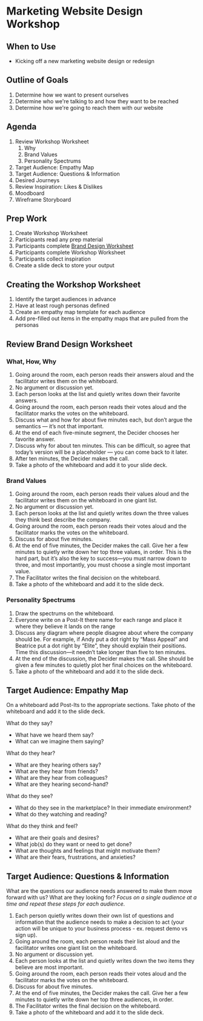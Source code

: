 # Marketing Website Design Workshop

## When to Use
- Kicking off a new marketing website design or redesign

## Outline of Goals
1. Determine how we want to present ourselves
2. Determine who we're talking to and how they want to be reached
3. Determine how we're going to reach them with our website

## Agenda
1. Review Workshop Worksheet
   1. Why
   2. Brand Values
   3. Personality Spectrums
2. Target Audience: Empathy Map
3. Target Audience: Questions & Information
4. Desired Journeys
5. Review Inspiration: Likes & Dislikes
6. Moodboard
7. Wireframe Storyboard

## Prep Work
1. Create Workshop Worksheet
2. Participants read any prep material
3. Participants complete [Brand Design Worksheet](./assets/Brand-Design-Worksheet.pdf)
4. Participants complete Workshop Worksheet
5. Participants collect inspiration
6. Create a slide deck to store your output

## Creating the Workshop Worksheet
1. Identify the target audiences in advance
2. Have at least rough personas defined
3. Create an empathy map template for each audience
4. Add pre-filled out items in the empathy maps that are pulled from the personas

## Review Brand Design Worksheet

### What, How, Why
1. Going around the room, each person reads their answers aloud and the facilitator writes them on the whiteboard.
2. No argument or discussion yet.
3. Each person looks at the list and quietly writes down their favorite answers.
4. Going around the room, each person reads their votes aloud and the facilitator marks the votes on the whiteboard.
5. Discuss what and how for about five minutes each, but don’t argue the semantics — it’s not that important.
6. At the end of each five-minute segment, the Decider chooses her favorite answer.
7. Discuss why for about ten minutes. This can be difficult, so agree that today’s version will be a placeholder — you can come back to it later.
8. After ten minutes, the Decider makes the call.
9. Take a photo of the whiteboard and add it to your slide deck.


### Brand Values
1. Going around the room, each person reads their values aloud and the facilitator writes them on the whiteboard in one giant list.
2. No argument or discussion yet.
3. Each person looks at the list and quietly writes down the three values they think best describe the company.
4. Going around the room, each person reads their votes aloud and the facilitator marks the votes on the whiteboard.
5. Discuss for about five minutes.
6. At the end of five minutes, the Decider makes the call. Give her a few minutes to quietly write down her top three values, in order. This is the hard part, but it’s also the key to success—you must narrow down to three, and most importantly, you must choose a single most important value.
7. The Facilitator writes the final decision on the whiteboard.
8. Take a photo of the whiteboard and add it to the slide deck.


### Personality Spectrums
1. Draw the spectrums on the whiteboard.
2. Everyone write on a Post-It there name for each range and place it where they believe it lands on the range
3. Discuss any diagram where people disagree about where the company should be. For example, if Andy put a dot right by “Mass Appeal” and Beatrice put a dot right by “Elite”, they should explain their positions. Time this discussion—it needn’t take longer than five to ten minutes.
4. At the end of the discussion, the Decider makes the call. She should be given a few minutes to quietly plot her final choices on the whiteboard.
5. Take a photo of the whiteboard and add it to the slide deck.


## Target Audience: Empathy Map
On a whiteboard add Post-Its to the appropriate sections. Take photo of the whiteboard and add it to the slide deck.

What do they say?
- What have we heard them say?
- What can we imagine them saying?

What do they hear?
- What are they hearing others say?
- What are they hear from friends?
- What are they hear from colleagues?
- What are they hearing second-hand?

What do they see?
- What do they see in the marketplace? In their immediate environment?
- What do they watching and reading?

What do they think and feel?
- What are their goals and desires?
- What job(s) do they want or need to get done?
- What are thoughts and feelings that might motivate them?
- What are their fears, frustrations, and anxieties?


## Target Audience: Questions & Information
What are the questions our audience needs answered to make them move forward with us? What are they looking for?
*Focus on a single audience at a time and repeat these steps for each audience.*
1. Each person quietly writes down their own list of questions and information that the audience needs to make a decision to act (your action will be unique to your business process - ex. request demo vs sign up).
2. Going around the room, each person reads their list aloud and the facilitator writes one giant list on the whiteboard.
3. No argument or discussion yet.
4. Each person looks at the list and quietly writes down the two items they believe are most important.
5. Going around the room, each person reads their votes aloud and the facilitator marks the votes on the whiteboard.
6. Discuss for about five minutes.
7. At the end of five minutes, the Decider makes the call. Give her a few minutes to quietly write down her top three audiences, in order.
8. The Facilitator writes the final decision on the whiteboard.
9. Take a photo of the whiteboard and add it to the slide deck.